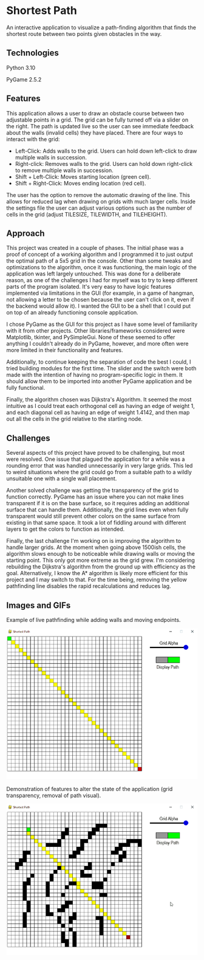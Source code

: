 # Shortest Path
An interactive application to visualize a path-finding algorithm that finds the shortest route between two points given obstacles in the way.

## Technologies
Python 3.10

PyGame 2.5.2

## Features
This application allows a user to draw an obstacle course between two adjustable points in a grid. The grid can be fully turned off via a slider on the right. The path is updated live so the user can see immediate feedback about the walls (invalid cells) they have placed. There are four ways to interact with the grid:
* Left-Click: Adds walls to the grid. Users can hold down left-click to draw multiple walls in succession.
* Right-click: Removes walls to the grid. Users can hold down right-click to remove multiple walls in succession.
* Shift + Left-Click: Moves starting location (green cell).
* Shift + Right-Click: Moves ending location (red cell).

The user has the option to remove the automatic drawing of the line. This allows for reduced lag when drawing on grids with much larger cells. Inside the settings file the user can adjust various options such as the number of cells in the grid (adjust TILESIZE, TILEWIDTH, and TILEHEIGHT).

## Approach
This project was created in a couple of phases. The initial phase was a proof of concept of a working algorithm and I programmed it to just output the optimal path of a 5x5 grid in the console. Other than some tweaks and optimizations to the algorithm, once it was functioning, the main logic of the application was left largely untouched. This was done for a deliberate reason, as one of the challenges I had for myself was to try to keep different parts of the program isolated. It's very easy to have logic features implemented via limitations in the GUI (for example, in a game of hangman, not allowing a letter to be chosen because the user can't click on it, even if the backend would allow it). I wanted the GUI to be a shell that I could put on top of an already functioning console application.

I chose PyGame as the GUI for this project as I have some level of familiarity with it from other projects. Other libraries/frameworks considered were Matplotlib, tkinter, and PySimpleGui. None of these seemed to offer anything I couldn't already do in PyGame, however, and more often were more limited in their functionality and features.

Additionally, to continue keeping the separation of code the best I could, I tried building modules for the first time. The slider and the switch were both made with the intention of having no program-specific logic in them. It should allow them to be imported into another PyGame application and be fully functional.

Finally, the algorithm chosen was Dijkstra's Algorithm. It seemed the most intuitive as I could treat each orthogonal cell as having an edge of weight 1, and each diagonal cell as having an edge of weight 1.4142, and then map out all the cells in the grid relative to the starting node.

## Challenges
Several aspects of this project have proved to be challenging, but most were resolved. One issue that plagued the application for a while was a rounding error that was handled unnecessarily in very large grids. This led to weird situations where the grid could go from a suitable path to a wildly unsuitable one with a single wall placement.

Another solved challenge was getting the transparency of the grid to function correctly. PyGame has an issue where you can not make lines transparent if it is on the base surface, so it requires adding an additional surface that can handle them. Additionally, the grid lines even when fully transparent would still prevent other colors on the same surface from existing in that same space. It took a lot of fiddling around with different layers to get the colors to function as intended.

Finally, the last challenge I'm working on is improving the algorithm to handle larger grids. At the moment when going above 1500ish cells, the algorithm slows enough to be noticeable while drawing walls or moving the starting point. This only got more extreme as the grid grew. I'm considering rebuilding the Dijkstra's algorithm from the ground up with efficiency as the goal. Alternatively, I know the A* algorithm is likely more efficient for this project and I may switch to that. For the time being, removing the yellow pathfinding line disables the rapid recalculations and reduces lag.

## Images and GIFs

Example of live pathfinding while adding walls and moving endpoints.

![](./imgs/Pathing.gif)

Demonstration of features to alter the state of the application (grid transparency, removal of path visual).

![](./imgs/Features.gif)
